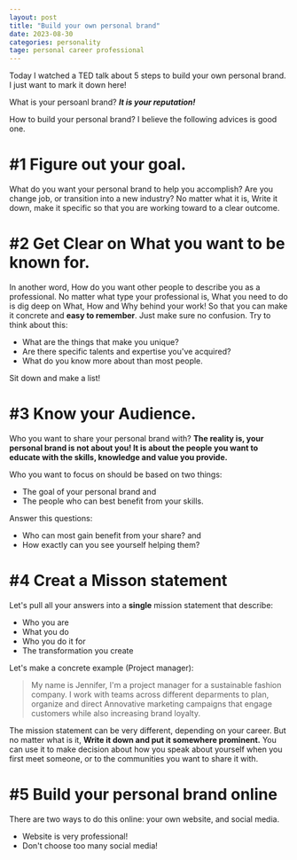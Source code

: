 ```yaml
---
layout: post
title: "Build your own personal brand"
date: 2023-08-30
categories: personality
tage: personal career professional
---
```


Today I watched a TED talk about 5 steps to build your own personal brand.
I just want to mark it down here!

What is your persoanl brand? **_It is your reputation!_**

How to build your personal brand? I believe the following advices is good one.

# #1 Figure out your goal.

What do you want your personal brand to help you accomplish? Are you change job, or transition into a new industry?
No matter what it is, Write it down, make it specific so that you are working toward to a clear outcome.

# #2 Get Clear on What you want to be known for.

In another word, How do you want other people to describe you as a professional.
No matter what type your professional is, What you need to do is dig deep on What, How and Why behind your work! So that you can make it concrete and **easy to remember**. Just make sure no confusion.
Try to think about this:

- What are the things that make you unique?
- Are there specific talents and expertise you've acquired?
- What do you know more about than most people.

Sit down and make a list!

# #3 Know your Audience.

Who you want to share your personal brand with?
**The reality is, your personal brand is not about you! It is about the people you want to educate with the skills, knowledge and value you provide.**

Who you want to focus on should be based on two things:

- The goal of your personal brand and
- The people who can best benefit from your skills.

Answer this questions:

- Who can most gain benefit from your share? and
- How exactly can you see yourself helping them?

# #4 Creat a Misson statement

Let's pull all your answers into a **single** mission statement that describe:

- Who you are
- What you do
- Who you do it for
- The transformation you create

Let's make a concrete example (Project manager):

> My name is Jennifer, I'm a project manager for a sustainable fashion company. I work with teams across different deparments to plan, organize and direct Annovative marketing campaigns that engage customers while also increasing brand loyalty.

The mission statement can be very different, depending on your career. But no matter what is it, **Write it down and put it somewhere prominent.**
You can use it to make decision about how you speak about yourself when you first meet someone, or to the communities you want to share it with.

# #5 Build your personal brand online

There are two ways to do this online: your own website, and social media.

- Website is very professional!
- Don't choose too many social media!
